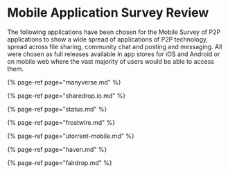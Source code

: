 # Mobile Application Survey Review

The following applications have been chosen for the Mobile Survey of P2P applications to show a wide spread of applications of P2P technology, spread across file sharing, community chat and posting and messaging. All were chosen as full releases available in app stores for iOS and Android or on mobile web where the vast majority of users would be able to access them.

{% page-ref page="manyverse.md" %}

{% page-ref page="sharedrop.io.md" %}

{% page-ref page="status.md" %}

{% page-ref page="frostwire.md" %}

{% page-ref page="utorrent-mobile.md" %}

{% page-ref page="haven.md" %}

{% page-ref page="fairdrop.md" %}

